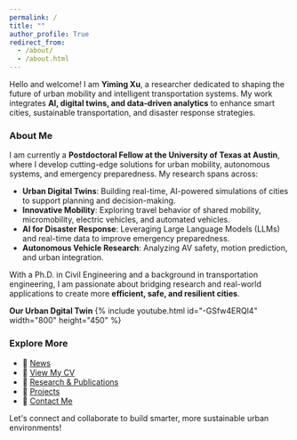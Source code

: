 ```yaml
---
permalink: /
title: ""
author_profile: True
redirect_from: 
  - /about/
  - /about.html
---
```



Hello and welcome! I am **Yiming Xu**, a researcher dedicated to shaping the future of urban mobility and intelligent transportation systems. My work integrates **AI, digital twins, and data-driven analytics** to enhance smart cities, sustainable transportation, and disaster response strategies.

### About Me
I am currently a **Postdoctoral Fellow at the University of Texas at Austin**, where I develop cutting-edge solutions for urban mobility, autonomous systems, and emergency preparedness. My research spans across:

- **Urban Digital Twins**: Building real-time, AI-powered simulations of cities to support planning and decision-making.
- **Innovative Mobility**: Exploring travel behavior of shared mobility, micromobility, electric vehicles, and automated vehicles.
- **AI for Disaster Response**: Leveraging Large Language Models (LLMs) and real-time data to improve emergency preparedness.
- **Autonomous Vehicle Research**: Analyzing AV safety, motion prediction, and urban integration.

With a Ph.D. in Civil Engineering and a background in transportation engineering, I am passionate about bridging research and real-world applications to create more **efficient, safe, and resilient cities**.

**Our Urban Dgital Twin**
{% include youtube.html id="-GSfw4ERQl4" width="800" height="450" %}

### Explore More
- 📢 [News](https://xuyimingxym.github.io//news/)
- 📄 [View My CV](https://xuyimingxym.github.io//cv/)  
- 📜 [Research & Publications](https://xuyimingxym.github.io//publications/)  
- 🔬 [Projects](https://xuyimingxym.github.io//projects/)  
- 📩 [Contact Me](https://xuyimingxym.github.io//contacts/)  

Let's connect and collaborate to build smarter, more sustainable urban environments!

<!-- ## *<span style="color:grey;">Advancing Sustainable and Intelligent Urban Mobility through AI and Digital Twins</span>* -->
